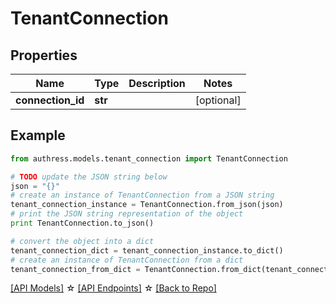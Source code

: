 # TenantConnection


## Properties
Name | Type | Description | Notes
------------ | ------------- | ------------- | -------------
**connection_id** | **str** |  | [optional] 

## Example

```python
from authress.models.tenant_connection import TenantConnection

# TODO update the JSON string below
json = "{}"
# create an instance of TenantConnection from a JSON string
tenant_connection_instance = TenantConnection.from_json(json)
# print the JSON string representation of the object
print TenantConnection.to_json()

# convert the object into a dict
tenant_connection_dict = tenant_connection_instance.to_dict()
# create an instance of TenantConnection from a dict
tenant_connection_from_dict = TenantConnection.from_dict(tenant_connection_dict)
```
[[API Models]](./README.md#documentation-for-models) ☆ [[API Endpoints]](./README.md#documentation-for-api-endpoints) ☆ [[Back to Repo]](../README.md)



